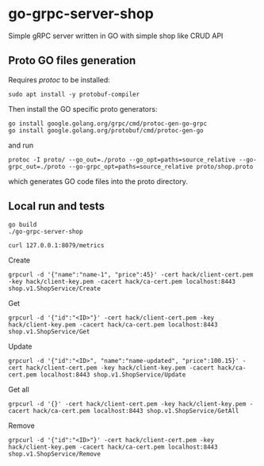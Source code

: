 # go-grpc-server-shop
Simple gRPC server written in GO with simple shop like CRUD API

## Proto GO files generation
Requires <i>protoc</i> to be installed:
```shell
sudo apt install -y protobuf-compiler
```

Then install the GO specific proto generators: 
```shell
go install google.golang.org/grpc/cmd/protoc-gen-go-grpc
go install google.golang.org/protobuf/cmd/protoc-gen-go
```

and run
```shell
protoc -I proto/ --go_out=./proto --go_opt=paths=source_relative --go-grpc_out=./proto --go-grpc_opt=paths=source_relative proto/shop.proto
```
which generates GO code files into the proto directory.

## Local run and tests
```
go build
./go-grpc-server-shop

curl 127.0.0.1:8079/metrics
```
Create
```
grpcurl -d '{"name":"name-1", "price":45}' -cert hack/client-cert.pem -key hack/client-key.pem -cacert hack/ca-cert.pem localhost:8443 shop.v1.ShopService/Create
```
Get
```
grpcurl -d '{"id":"<ID>"}' -cert hack/client-cert.pem -key hack/client-key.pem -cacert hack/ca-cert.pem localhost:8443 shop.v1.ShopService/Get
```
Update
```
grpcurl -d '{"id":"<ID>", "name":"name-updated", "price":100.15}' -cert hack/client-cert.pem -key hack/client-key.pem -cacert hack/ca-cert.pem localhost:8443 shop.v1.ShopService/Update
```
Get all
```
grpcurl -d '{}' -cert hack/client-cert.pem -key hack/client-key.pem -cacert hack/ca-cert.pem localhost:8443 shop.v1.ShopService/GetAll
```
Remove
```
grpcurl -d '{"id":"<ID>"}' -cert hack/client-cert.pem -key hack/client-key.pem -cacert hack/ca-cert.pem localhost:8443 shop.v1.ShopService/Remove
```